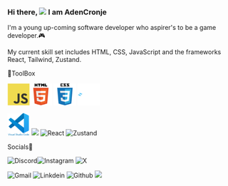 ### Hi there, <img src="https://raw.githubusercontent.com/nixin72/nixin72/master/wave.gif" width="30px"> I am AdenCronje

I'm a young up-coming software developer who aspirer's to be a game developer.🎮 

My current skill set includes HTML, CSS, JavaScript and the frameworks React, Tailwind, Zustand.

🧰ToolBox
<!--Icons-->
<img src="https://github.com/devicons/devicon/blob/master/icons/javascript/javascript-original.svg" alt="JavaScript icon" width="50" height='50'><img src="https://github.com/devicons/devicon/blob/master/icons/html5/html5-original-wordmark.svg" alt="HTML5" width="50" height='50'>
<img src="https://github.com/devicons/devicon/blob/master/icons/css3/css3-original-wordmark.svg" alt="CSS" width="50" height='50'>
<img src="https://github.com/devicons/devicon/blob/master/icons/tailwindcss/tailwindcss-original-wordmark.svg" alt="Tailwind" width="50" height='50'>

<img src="https://github.com/devicons/devicon/blob/master/icons/vscode/vscode-original-wordmark.svg" alt="VSC" width="50" height='50'>
<img src="https://user-images.githubusercontent.com/74038190/225813708-98b745f2-7d22-48cf-9150-083f1b00d6c9.gif">
<img src="https://github.com/user-attachments/assets/566af131-5da2-4550-94e8-030ce69e699c" alt="React" width="50" height='50'>
<img src="https://github.com/user-attachments/assets/80370b59-f9c6-4dea-8458-c402e16a3152" alt="Zustand" width="50" height='50'>



Socials📲

<img src="https://user-images.githubusercontent.com/74038190/221352968-ac6f7b24-ed9a-4d00-a045-710caa6fc834.gif" alt="Discord" width="50" height='50'><img src="https://github.com/user-attachments/assets/976ae202-a26b-4d81-8989-9d6eaad4a4ae" alt="Instagram" width="50" height='50'>
<img src="https://github.com/user-attachments/assets/95ae1f1a-5156-4e79-8922-5c3e01d0c10d" alt="X" width="50" height='50'>

<img src="https://github.com/user-attachments/assets/1fe690d5-8473-498a-8d4b-1f0b3e782fa3" alt="Gmail" width="50" height='50'>

<img src="https://github.com/user-attachments/assets/4777461e-e902-4f37-85fc-7a60d78b96a4" alt="Linkdein" width="50" height='50'>

<img src="https://github.com/user-attachments/assets/de34d7cf-52e9-4596-ae2b-7686b89bbd7d" alt="Github" width="50" height='50'>

<!--<img src="" alt="" width="50" height='50'>-->


<img src="https://user-images.githubusercontent.com/74038190/212284158-e840e285-664b-44d7-b79b-e264b5e54825.gif">

<!--
**AdenCronje/AdenCronje** is a ✨ _special_ ✨ repository because its `README.md` (this file) appears on your GitHub profile.

Here are some ideas to get you started:

- 🔭 I’m currently working on ...
- 🌱 I’m currently learning ...
- 👯 I’m looking to collaborate on ...
- 🤔 I’m looking for help with ...
- 💬 Ask me about ...
- 📫 How to reach me: ...
- 😄 Pronouns: ...
- ⚡ Fun fact: ...
-->
